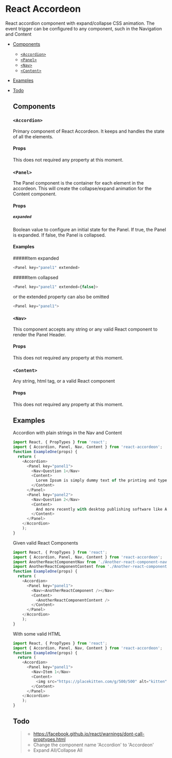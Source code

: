 
React Accordeon
===================
React accordion component with expand/collapse CSS animation. The event trigger can be configured to any component, such in the Navigation and Content

- [Components](#components)
  - [`<Accordion>`](#accordion)
  - [`<Panel>`](#panel)
  - [`<Nav>`](#nav)
  - [`<Content>`](#content)
- [Examples](#examples)
- [Todo](#todo)

  ## Components

  ### `<Accordion>`
  Primary component of React Accordeon. It keeps and handles the state of all the elements.

  #### Props
  This does not required any property at this moment.

  ### `<Panel>`
  The Panel component is the container for each element in the accordeon. This will create the collapse/expand animation for the Content component.

  #### Props
  ##### `expanded`
  Boolean value to configure an initial state for the Panel. If true, the Panel is expanded. If false, the Panel is collapsed.

  #### Examples
  #####Item expanded
  ```js
  <Panel key="panel1" extended>
  ```
  #####Item collapsed
  ```js
  <Panel key="panel1" extended={false}>
  ```
  or the extended property can also be omitted
  ```js
  <Panel key="panel1">
  ```

  ### `<Nav>`
  This component accepts any string or any valid React component to render the Panel Header.

  #### Props
  This does not required any property at this moment.

  ### `<Content>`
  Any string, html tag, or a valid React component

  #### Props
  This does not required any property at this moment.

  ## Examples
  Accordion with plain strings in the Nav and Content
  ```js
  import React, { PropTypes } from 'react';
  import { Accordion, Panel, Nav, Content } from 'react-accordeon';
  function ExampleOne(props) {
    return (
      <Accordion>
        <Panel key="panel1">
          <Nav>Question 1</Nav>
          <Content>
            Lorem Ipsum is simply dummy text of the printing and typesetting industry.
          </Content>
        </Panel>
        <Panel key="panel2">
          <Nav>Question 2</Nav>
          <Content>
            And more recently with desktop publishing software like Aldus PageMaker including versions of Lorem Ipsum.
          </Content>
        </Panel>
      </Accordion>    
      );
  }
  ```

  Given valid React Components
  ```js
  import React, { PropTypes } from 'react';
  import { Accordion, Panel, Nav, Content } from 'react-accordeon';
  import AnotherReactComponentNav from './Another-react-component-nav';
  import AnotherReactComponentContent from './Another-react-component-content';
  function ExampleOne(props) {
    return (
      <Accordion>
        <Panel key="panel1">
          <Nav><AnotherReactComponent /></Nav>
          <Content>
            <AnotherReactComponentContent />
          </Content>
        </Panel>
      </Accordion>    
      );
  }
  ```

  With some valid HTML
  ```js
  import React, { PropTypes } from 'react';
  import { Accordion, Panel, Nav, Content } from 'react-accordeon';
  function ExampleOne(props) {
    return (
      <Accordion>
        <Panel key="panel1">
          <Nav>Item 1</Nav>
          <Content>
            <img src="https://placekitten.com/g/500/500" alt="kitten" />
          </Content>
        </Panel>
      </Accordion>    
      );
  }
  ```
  ## Todo
  > - https://facebook.github.io/react/warnings/dont-call-proptypes.html
  > - Change the component name 'Accordion' to 'Accordeon'
  > - Expand All/Collapse All
